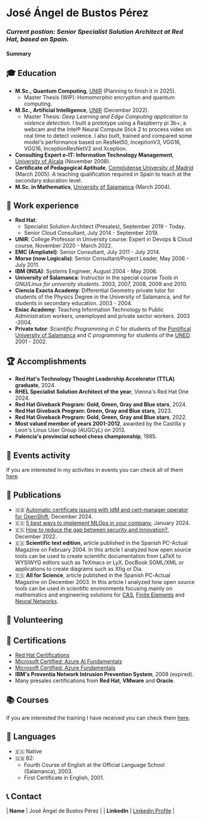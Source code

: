 # José Ángel de Bustos Pérez

### _Current postion: Senior Specialist Solution Architect at Red Hat, based on Spain._

#### Summary

## 🎓 Education

- **M.Sc., Quantum Computing**, <a href="https://www.unir.net/" target="_blank">UNIR</a> (Planning to finish it in 2025).
    - Master Thesis (WIP): Homomorphic encryption and quantum computing.
- **M.Sc., Artificial Intelligence**, <a href="https://www.unir.net/" target="_blank">UNIR</a> (December 2022).
    - Master Thesis: _Deep Learning and Edge Computing application to violence detection._ I built a prototype using a Raspberry pi 3b+, a webcam and the Intel® Neural Compute Stick 2 to process video on real time to detect violence. I also built, trained and compared some model's performance based on ResNet50, InceptionV3, VGG16, VGG16, InceptionResNetV2 and Xception. 
- **Consulting Expert e-IT: Information Technology Management**, <a href="https://uah.es/" target="_blank">University of Alcala</a> (November 2008).
- **Certificate of Pedagogical Aptitude**, <a href="https://www.ucm.es/" target="_blank">Complutense University of Madrid</a> (March 2005). A teaching qualification required in Spain to teach at the secondary education level.
- **M.Sc. in Mathematics**, <a href="https://www.usal.es/" target="_blank">University of Salamanca</a> (March 2004).

## 💼 Work experience

- **Red Hat**: 
    - Specialist Solution Architect (Presales), September 2019 - Today.
    - Senior Cloud Consultant, July 2014 - September 2019.
- **UNIR**: College Professor in University course: Expert in Devops & Cloud course, November 2020 - March 2022.
- **EMC (Ampliatel)**: Senior Consultant, July 2011 - July 2014.
- **Morse (now Logicalis)**: Senior Consultant/Project Leader, May 2006 - July 2011.
- **IBM (INSA)**: Systems Engineer, August 2004 - May 2006.
- **University of Salamanca**: Instructor in the special course _Tools in GNU/Linux for university students_. 2003, 2007, 2008, 2009 and 2010.
- **Ciencia Exacta Academy**: Differential Geometry private tutor for students of the Physics Degree in the University of Salamanca, and for students in secondary education. 2003 - 2004.
- **Eniac Academy**: Teaching Information Technology to Public Administration workers, unemployed and private sector workers. 2003 -2004.
- **Private tutor**: _Scientific Programming in C_ for students of the <a href="https://www.upsa.es/" target="_blank">Pontifical University of Salamanca</a> and _C programming_ for students of the <a href="https://www.uned.es/" target="_blank">UNED</a>. 2001 - 2002.

## 🏆 Accomplishments

- **Red Hat's Technology Thought Leadership Accelerator (TTLA) graduate**, 2024.
- **RHEL Specialist Solution Architect of the year**, Vienna's Red Hat One 2024. 
- **Red Hat Giveback Program: Gold, Green, Gray and Blue stars**, 2024.
- **Red Hat Giveback Program: Green, Gray and Blue stars**, 2023.
- **Red Hat Giveback Program: Gold, Green, Gray and Blue stars**, 2022.
- **Most valued member of years 2001-2012**, awarded by the Castilla y Leon's Linux User Group (AUGCyL) on 2013.
- **Palencia's provincial school chess championship**, 1985.

## 🎤 Events activity

If you are interested in my activities in events you can check all of them [here](speaker.md).

## 📜 Publications

- 🇬🇧 [Automatic certificate issuing with IdM and cert-manager operator for OpenShift](https://developers.redhat.com/articles/2024/12/17/automatic-certificate-issuing-idm-and-cert-manager-operator-openshift#), December 2024.
- 🇪🇸 [5 best ways to implement MLOps in your company](https://www.muycomputerpro.com/2024/01/22/las-5-mejores-maneras-de-implantar-mlops-en-la-empresa), January 2024.
- 🇪🇸 [How to reduce the gap between security and innovation?](https://www.computing.es/seguridad/como-reducir-la-brecha-entre-seguridad-e-innovacion/), December 2022.
- 🇪🇸 **Scientific text edition**, article published in the Spanish PC-Actual Magazine on February 2004. In this article I analyzed  how open source tools can be used to create scientific documentation from LaTeX to WYSIWYG editors such as TeXmacs or LyX, DocBook SGML/XML or applications to create diagrams such as Xfig or Dia.
- 🇪🇸 **All for Science**, article published in the Spanish PC-Actual Magazine on December 2003. In this article I analyzed how open source tools can be used in scientific environments focusing mainly on mathematics and engineering solutions for [CAS](https://en.wikipedia.org/wiki/Computer_algebra_system), [Finite Elements](https://en.wikipedia.org/wiki/Finite_element_method) and [Neural Networks](https://en.wikipedia.org/wiki/Neural_network_(machine_learning)).

## 📌 Volunteering

## 🎯 Certifications

- [Red Hat Certifications](https://rhtapps.redhat.com/verify?certId=110-355-856)
- [Microsoft Certified: Azure AI Fundamentals](https://learn.microsoft.com/en-us/users/jadebustos/credentials/6d6b113bb6dc6430?ref=https%3A%2F%2Fwww.linkedin.com%2F)
- [Microsoft Certified: Azure Fundamentals](https://www.credly.com/badges/38b703e8-3c82-47b0-9eeb-7a9b905facb7/linked_in_profile)
- **IBM's Proventia Network Intrusion Prevention System**, 2008 (expired).
- Many presales certifications from **Red Hat**, **VMware** and **Oracle**.

## 📚 Courses

If you are interested the training I have received you can check them [here](courses.md).

## 💬 Languages

- 🇪🇸 Native
- 🇬🇧 B2:
    - Fourth Course of English at the Official Language School (Salamanca), 2003.
    - First Certificate in English, 2001.

## 📞 Contact

| **Name**   | José Ángel de Bustos Pérez | 
| **LinkedIn**   | <a href="https://www.linkedin.com/in/jadebustos/" target="_blank">Linkedin Profile</a> | 
